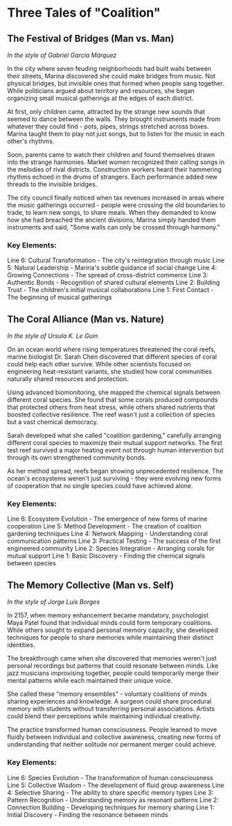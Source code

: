 # Three Tales of "Coalition"

## The Festival of Bridges (Man vs. Man)
*In the style of Gabriel García Márquez*

In the city where seven feuding neighborhoods had built walls between their streets, Marina discovered she could make bridges from music. Not physical bridges, but invisible ones that formed when people sang together. While politicians argued about territory and resources, she began organizing small musical gatherings at the edges of each district.

At first, only children came, attracted by the strange new sounds that seemed to dance between the walls. They brought instruments made from whatever they could find - pots, pipes, strings stretched across boxes. Marina taught them to play not just songs, but to listen for the music in each other's rhythms.

Soon, parents came to watch their children and found themselves drawn into the strange harmonies. Market women recognized their calling songs in the melodies of rival districts. Construction workers heard their hammering rhythms echoed in the drums of strangers. Each performance added new threads to the invisible bridges.

The city council finally noticed when tax revenues increased in areas where the music gatherings occurred - people were crossing the old boundaries to trade, to learn new songs, to share meals. When they demanded to know how she had breached the ancient divisions, Marina simply handed them instruments and said, "Some walls can only be crossed through harmony."

### Key Elements:
Line 6: Cultural Transformation - The city's reintegration through music
Line 5: Natural Leadership - Marina's subtle guidance of social change
Line 4: Growing Connections - The spread of cross-district commerce
Line 3: Authentic Bonds - Recognition of shared cultural elements
Line 2: Building Trust - The children's initial musical collaborations
Line 1: First Contact - The beginning of musical gatherings

## The Coral Alliance (Man vs. Nature)
*In the style of Ursula K. Le Guin*

On an ocean world where rising temperatures threatened the coral reefs, marine biologist Dr. Sarah Chen discovered that different species of coral could help each other survive. While other scientists focused on engineering heat-resistant variants, she studied how coral communities naturally shared resources and protection.

Using advanced biomonitoring, she mapped the chemical signals between different coral species. She found that some corals produced compounds that protected others from heat stress, while others shared nutrients that boosted collective resilience. The reef wasn't just a collection of species but a vast chemical democracy.

Sarah developed what she called "coalition gardening," carefully arranging different coral species to maximize their mutual support networks. The first test reef survived a major heating event not through human intervention but through its own strengthened community bonds.

As her method spread, reefs began showing unprecedented resilience. The ocean's ecosystems weren't just surviving - they were evolving new forms of cooperation that no single species could have achieved alone.

### Key Elements:
Line 6: Ecosystem Evolution - The emergence of new forms of marine cooperation
Line 5: Method Development - The creation of coalition gardening techniques
Line 4: Network Mapping - Understanding coral communication patterns
Line 3: Practical Testing - The success of the first engineered community
Line 2: Species Integration - Arranging corals for mutual support
Line 1: Basic Discovery - Finding the chemical signals between species

## The Memory Collective (Man vs. Self)
*In the style of Jorge Luis Borges*

In 2157, when memory enhancement became mandatory, psychologist Maya Patel found that individual minds could form temporary coalitions. While others sought to expand personal memory capacity, she developed techniques for people to share memories while maintaining their distinct identities.

The breakthrough came when she discovered that memories weren't just personal recordings but patterns that could resonate between minds. Like jazz musicians improvising together, people could temporarily merge their mental patterns while each maintained their unique voice.

She called these "memory ensembles" - voluntary coalitions of minds sharing experiences and knowledge. A surgeon could share procedural memory with students without transferring personal associations. Artists could blend their perceptions while maintaining individual creativity.

The practice transformed human consciousness. People learned to move fluidly between individual and collective awareness, creating new forms of understanding that neither solitude nor permanent merger could achieve.

### Key Elements:
Line 6: Species Evolution - The transformation of human consciousness
Line 5: Collective Wisdom - The development of fluid group awareness
Line 4: Selective Sharing - The ability to share specific memory types
Line 3: Pattern Recognition - Understanding memory as resonant patterns
Line 2: Connection Building - Developing techniques for memory sharing
Line 1: Initial Discovery - Finding the resonance between minds